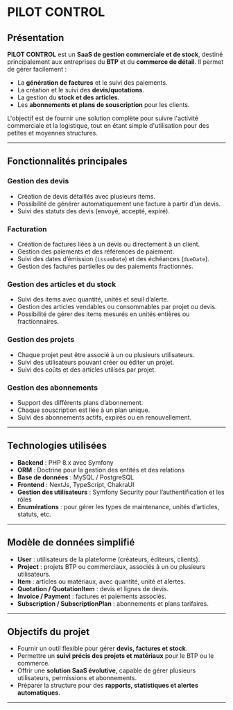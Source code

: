 # PILOT CONTROL

## Présentation

**PILOT CONTROL** est un **SaaS de gestion commerciale et de stock**, destiné principalement aux entreprises du **BTP** et du **commerce de détail**. Il permet de gérer facilement :

- La **génération de factures** et le suivi des paiements.
- La création et le suivi des **devis/quotations**.
- La gestion du **stock et des articles**.
- Les **abonnements et plans de souscription** pour les clients.

L'objectif est de fournir une solution complète pour suivre l'activité commerciale et la logistique, tout en étant simple d'utilisation pour des petites et moyennes structures.

---

## Fonctionnalités principales

### Gestion des devis
- Création de devis détaillés avec plusieurs items.
- Possibilité de générer automatiquement une facture à partir d’un devis.
- Suivi des statuts des devis (envoyé, accepté, expiré).

### Facturation
- Création de factures liées à un devis ou directement à un client.
- Gestion des paiements et des références de paiement.
- Suivi des dates d’émission (`issueDate`) et des échéances (`dueDate`).
- Gestion des factures partielles ou des paiements fractionnés.

### Gestion des articles et du stock
- Suivi des items avec quantité, unités et seuil d’alerte.
- Gestion des articles vendables ou consommables par projet ou devis.
- Possibilité de gérer des items mesurés en unités entières ou fractionnaires.

### Gestion des projets
- Chaque projet peut être associé à un ou plusieurs utilisateurs.
- Suivi des utilisateurs pouvant créer ou éditer un projet.
- Suivi des coûts et des articles utilisés par projet.

### Gestion des abonnements
- Support des différents plans d’abonnement.
- Chaque souscription est liée à un plan unique.
- Suivi des abonnements actifs, expirés ou en renouvellement.

---

## Technologies utilisées

- **Backend** : PHP 8.x avec Symfony
- **ORM** : Doctrine pour la gestion des entités et des relations
- **Base de données** : MySQL / PostgreSQL
- **Frontend** : NextJs, TypeScript, ChakraUI
- **Gestion des utilisateurs** : Symfony Security pour l’authentification et les rôles
- **Enumérations** : pour gérer les types de maintenance, unités d’articles, statuts, etc.

---

## Modèle de données simplifié

- **User** : utilisateurs de la plateforme (créateurs, éditeurs, clients).  
- **Project** : projets BTP ou commerciaux, associés à un ou plusieurs utilisateurs.  
- **Item** : articles ou matériaux, avec quantité, unité et alertes.  
- **Quotation / QuotationItem** : devis et lignes de devis.  
- **Invoice / Payment** : factures et paiements associés.  
- **Subscription / SubscriptionPlan** : abonnements et plans tarifaires.

---

## Objectifs du projet

- Fournir un outil flexible pour gérer **devis, factures et stock**.  
- Permettre un **suivi précis des projets et matériaux** pour le BTP ou le commerce.  
- Offrir une **solution SaaS évolutive**, capable de gérer plusieurs utilisateurs, permissions et abonnements.  
- Préparer la structure pour des **rapports, statistiques et alertes automatiques**.

---

